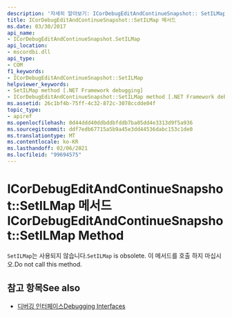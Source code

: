 ```yaml
---
description: '자세히 알아보기: ICorDebugEditAndContinueSnapshot:: SetILMap 메서드'
title: ICorDebugEditAndContinueSnapshot::SetILMap 메서드
ms.date: 03/30/2017
api_name:
- ICorDebugEditAndContinueSnapshot.SetILMap
api_location:
- mscordbi.dll
api_type:
- COM
f1_keywords:
- ICorDebugEditAndContinueSnapshot::SetILMap
helpviewer_keywords:
- SetILMap method [.NET Framework debugging]
- ICorDebugEditAndContinueSnapshot::SetILMap method [.NET Framework debugging]
ms.assetid: 26c1bf4b-75ff-4c32-872c-3078ccdde04f
topic_type:
- apiref
ms.openlocfilehash: 0d44ddd40ddbddbfddb7ba05dd4e3313d9f5a936
ms.sourcegitcommit: ddf7edb67715a5b9a45e3dd44536dabc153c1de0
ms.translationtype: MT
ms.contentlocale: ko-KR
ms.lasthandoff: 02/06/2021
ms.locfileid: "99694575"
---
```

# <a name="icordebugeditandcontinuesnapshotsetilmap-method"></a><span data-ttu-id="5fc4a-103">ICorDebugEditAndContinueSnapshot::SetILMap 메서드</span><span class="sxs-lookup"><span data-stu-id="5fc4a-103">ICorDebugEditAndContinueSnapshot::SetILMap Method</span></span>

<span data-ttu-id="5fc4a-104">`SetILMap`는 사용되지 않습니다.</span><span class="sxs-lookup"><span data-stu-id="5fc4a-104">`SetILMap` is obsolete.</span></span> <span data-ttu-id="5fc4a-105">이 메서드를 호출 하지 마십시오.</span><span class="sxs-lookup"><span data-stu-id="5fc4a-105">Do not call this method.</span></span>  
  
## <a name="see-also"></a><span data-ttu-id="5fc4a-106">참고 항목</span><span class="sxs-lookup"><span data-stu-id="5fc4a-106">See also</span></span>

- [<span data-ttu-id="5fc4a-107">디버깅 인터페이스</span><span class="sxs-lookup"><span data-stu-id="5fc4a-107">Debugging Interfaces</span></span>](debugging-interfaces.md)
